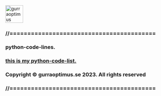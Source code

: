 <a href="https://gurraoptimus.se/">
  <img align="top" alt="gurraoptimus" width="55px" src="https://gurraoptimus.se/icon/{G}-2.png" />
</a>
  
### //=========================================
### python-code-lines.
### [this is my python-code-list.](List.md)
### Copyright © gurraoptimus.se 2023. All rights reserved
### //=========================================
